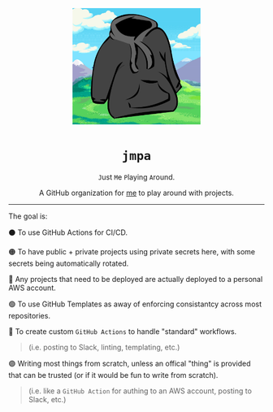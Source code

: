 <p align="center">
  <img height=50% width=50% src="https://raw.githubusercontent.com/jmpa-io/.github/master/logo.png">
</p>

<div align="center">

# `jmpa`

`J`ust `M`e `P`laying `A`round.

A GitHub organization for [me](https://github.com/jcleal) to play around with projects.

</div>

---

The goal is:

⚫ To use GitHub Actions for CI/CD.

🟠 To have public + private projects using private secrets here, with some secrets being automatically rotated.

🔴 Any projects that need to be deployed are actually deployed to a personal AWS account.

🟢 To use GitHub Templates as away of enforcing consistantcy across most repositories.

🔵 To create custom `GitHub Actions` to handle "standard" workflows.

> (i.e. posting to Slack, linting, templating, etc.)

🟣 Writing most things from scratch, unless an offical "thing" is provided that can be trusted (or if it would be fun to write from scratch).

> (i.e. like a `GitHub Action` for authing to an AWS account, posting to Slack, etc.)
